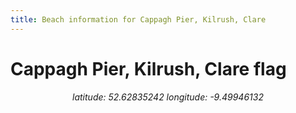 ```yaml
---
title: Beach information for Cappagh Pier, Kilrush, Clare
---
```

# Cappagh Pier, Kilrush, Clare <span class="material-icons blue-flag">flag</span>

<div align="center"><i>latitude: 52.62835242 longitude: -9.49946132</i></div>